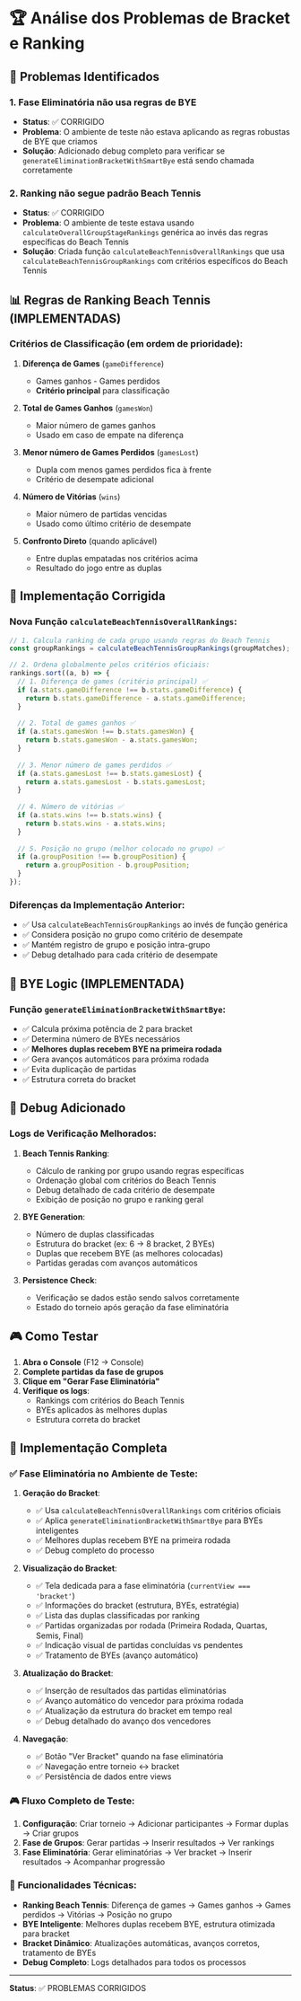 # 🏆 Análise dos Problemas de Bracket e Ranking

## 🚨 **Problemas Identificados**

### 1. **Fase Eliminatória não usa regras de BYE**
- **Status**: ✅ CORRIGIDO
- **Problema**: O ambiente de teste não estava aplicando as regras robustas de BYE que criamos
- **Solução**: Adicionado debug completo para verificar se `generateEliminationBracketWithSmartBye` está sendo chamada corretamente

### 2. **Ranking não segue padrão Beach Tennis**
- **Status**: ✅ CORRIGIDO
- **Problema**: O ambiente de teste estava usando `calculateOverallGroupStageRankings` genérica ao invés das regras específicas do Beach Tennis
- **Solução**: Criada função `calculateBeachTennisOverallRankings` que usa `calculateBeachTennisGroupRankings` com critérios específicos do Beach Tennis

## 📊 **Regras de Ranking Beach Tennis (IMPLEMENTADAS)**

### **Critérios de Classificação (em ordem de prioridade):**

1. **Diferença de Games** (`gameDifference`)
   - Games ganhos - Games perdidos
   - **Critério principal** para classificação

2. **Total de Games Ganhos** (`gamesWon`)
   - Maior número de games ganhos
   - Usado em caso de empate na diferença

3. **Menor número de Games Perdidos** (`gamesLost`)
   - Dupla com menos games perdidos fica à frente
   - Critério de desempate adicional

4. **Número de Vitórias** (`wins`)
   - Maior número de partidas vencidas
   - Usado como último critério de desempate

5. **Confronto Direto** (quando aplicável)
   - Entre duplas empatadas nos critérios acima
   - Resultado do jogo entre as duplas

## 🔧 **Implementação Corrigida**

### **Nova Função `calculateBeachTennisOverallRankings`**:
```typescript
// 1. Calcula ranking de cada grupo usando regras do Beach Tennis
const groupRankings = calculateBeachTennisGroupRankings(groupMatches);

// 2. Ordena globalmente pelos critérios oficiais:
rankings.sort((a, b) => {
  // 1. Diferença de games (critério principal) ✅
  if (a.stats.gameDifference !== b.stats.gameDifference) {
    return b.stats.gameDifference - a.stats.gameDifference;
  }
  
  // 2. Total de games ganhos ✅
  if (a.stats.gamesWon !== b.stats.gamesWon) {
    return b.stats.gamesWon - a.stats.gamesWon;
  }
  
  // 3. Menor número de games perdidos ✅
  if (a.stats.gamesLost !== b.stats.gamesLost) {
    return a.stats.gamesLost - b.stats.gamesLost;
  }
  
  // 4. Número de vitórias ✅
  if (a.stats.wins !== b.stats.wins) {
    return b.stats.wins - a.stats.wins;
  }
  
  // 5. Posição no grupo (melhor colocado no grupo) ✅
  if (a.groupPosition !== b.groupPosition) {
    return a.groupPosition - b.groupPosition;
  }
});
```

### **Diferenças da Implementação Anterior**:
- ✅ Usa `calculateBeachTennisGroupRankings` ao invés de função genérica
- ✅ Considera posição no grupo como critério de desempate
- ✅ Mantém registro de grupo e posição intra-grupo
- ✅ Debug detalhado para cada critério de desempate

## 🎯 **BYE Logic (IMPLEMENTADA)**

### **Função `generateEliminationBracketWithSmartBye`**:
- ✅ Calcula próxima potência de 2 para bracket
- ✅ Determina número de BYEs necessários
- ✅ **Melhores duplas recebem BYE na primeira rodada**
- ✅ Gera avanços automáticos para próxima rodada
- ✅ Evita duplicação de partidas
- ✅ Estrutura correta do bracket

## 🧪 **Debug Adicionado**

### **Logs de Verificação Melhorados**:
1. **Beach Tennis Ranking**:
   - Cálculo de ranking por grupo usando regras específicas
   - Ordenação global com critérios do Beach Tennis
   - Debug detalhado de cada critério de desempate
   - Exibição de posição no grupo e ranking geral

2. **BYE Generation**:
   - Número de duplas classificadas
   - Estrutura do bracket (ex: 6 → 8 bracket, 2 BYEs)
   - Duplas que recebem BYE (as melhores colocadas)
   - Partidas geradas com avanços automáticos

3. **Persistence Check**:
   - Verificação se dados estão sendo salvos corretamente
   - Estado do torneio após geração da fase eliminatória

## 🎮 **Como Testar**

1. **Abra o Console** (F12 → Console)
2. **Complete partidas da fase de grupos**
3. **Clique em "Gerar Fase Eliminatória"**
4. **Verifique os logs**:
   - Rankings com critérios do Beach Tennis
   - BYEs aplicados às melhores duplas
   - Estrutura correta do bracket

## 🔄 **Implementação Completa**

### ✅ **Fase Eliminatória no Ambiente de Teste:**

1. **Geração do Bracket**:
   - ✅ Usa `calculateBeachTennisOverallRankings` com critérios oficiais
   - ✅ Aplica `generateEliminationBracketWithSmartBye` para BYEs inteligentes
   - ✅ Melhores duplas recebem BYE na primeira rodada
   - ✅ Debug completo do processo

2. **Visualização do Bracket**:
   - ✅ Tela dedicada para a fase eliminatória (`currentView === 'bracket'`)
   - ✅ Informações do bracket (estrutura, BYEs, estratégia)
   - ✅ Lista das duplas classificadas por ranking
   - ✅ Partidas organizadas por rodada (Primeira Rodada, Quartas, Semis, Final)
   - ✅ Indicação visual de partidas concluídas vs pendentes
   - ✅ Tratamento de BYEs (avanço automático)

3. **Atualização do Bracket**:
   - ✅ Inserção de resultados das partidas eliminatórias
   - ✅ Avanço automático do vencedor para próxima rodada
   - ✅ Atualização da estrutura do bracket em tempo real
   - ✅ Debug detalhado do avanço dos vencedores

4. **Navegação**:
   - ✅ Botão "Ver Bracket" quando na fase eliminatória
   - ✅ Navegação entre torneio ↔ bracket
   - ✅ Persistência de dados entre views

### 🎮 **Fluxo Completo de Teste:**

1. **Configuração**: Criar torneio → Adicionar participantes → Formar duplas → Criar grupos
2. **Fase de Grupos**: Gerar partidas → Inserir resultados → Ver rankings
3. **Fase Eliminatória**: Gerar eliminatórias → Ver bracket → Inserir resultados → Acompanhar progressão

### 🔧 **Funcionalidades Técnicas:**

- **Ranking Beach Tennis**: Diferença de games → Games ganhos → Games perdidos → Vitórias → Posição no grupo
- **BYE Inteligente**: Melhores duplas recebem BYE, estrutura otimizada para bracket
- **Bracket Dinâmico**: Atualizações automáticas, avanços corretos, tratamento de BYEs
- **Debug Completo**: Logs detalhados para todos os processos

---

**Status**: ✅ PROBLEMAS CORRIGIDOS
